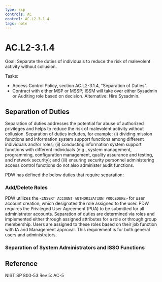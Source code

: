 ```yaml
---
type: ssp
controls: AC
control: AC.L2-3.1.4
tags: note
---
```


# AC.L2-3.1.4

Goal: Separate the duties of individuals to reduce the risk of malevolent activity without collusion.

Tasks:

- Access Control Policy, section AC.L2-3.1.4, "Separation of Duties".
- Contract with either MSP or MSSP; ISSM will take over either Sysadmin or Auditing role based on decision. Alternative: Hire Sysadmin.

## Separation of Duties

Separation of duties addresses the potential for abuse of authorized privileges and helps to reduce the risk of malevolent activity without collusion. Separation of duties includes, for example: (i) dividing mission functions and information system support functions among different individuals and/or roles; (ii) conducting information system support functions with different individuals (e.g., system management, programming, configuration management, quality assurance and testing, and network security); and (iii) ensuring security personnel administering access control functions do not also administer audit functions.

PDW has defined the below duties that require separation:

### Add/Delete Roles

PDW utilizes the `<INSERT ACCOUNT AUTHORIZATION PROCEDURE>` for user account creation, which designates the role assigned to the user. PDW requires the Privileged User Agreement (PUA) to be submitted for all administrator accounts. Separation of duties are determined via roles and implemented either through assigned attributes for a role or through group membership. Users are assigned to these roles based on their job function with IA and Management approval. This requirement is for both general users and administrators.

### Separation of System Administrators and ISSO Functions

## Reference

NIST SP 800-53 Rev 5: AC-5